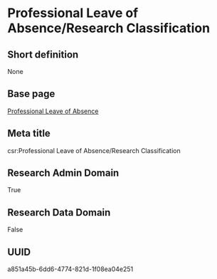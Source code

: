 # Professional Leave of Absence/Research Classification
## Short definition
None
## Base page
[Professional Leave of Absence](../../Objects/Professional%20Leave%20of%20Absence.md)
## Meta title
csr:Professional Leave of Absence/Research Classification
## Research Admin Domain
True
## Research Data Domain
False
## UUID
a851a45b-6dd6-4774-821d-1f08ea04e251
